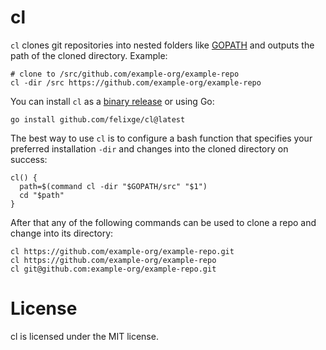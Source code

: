 # cl

`cl` clones git repositories into nested folders like [GOPATH](https://golang.org/doc/gopath_code#Workspaces) and outputs the path of the cloned directory. Example:

```
# clone to /src/github.com/example-org/example-repo
cl -dir /src https://github.com/example-org/example-repo
```

You can install `cl` as a [binary release](https://github.com/felixge/cl/releases) or using Go:

```
go install github.com/felixge/cl@latest
```

The best way to use `cl` is to configure a bash function that specifies your preferred installation `-dir` and changes into the cloned directory on success:

```
cl() {
  path=$(command cl -dir "$GOPATH/src" "$1")
  cd "$path"
}
```

After that any of the following commands can be used to clone a repo and change into its directory:

```
cl https://github.com/example-org/example-repo.git
cl https://github.com/example-org/example-repo
cl git@github.com:example-org/example-repo.git
```

# License

cl is licensed under the MIT license.
